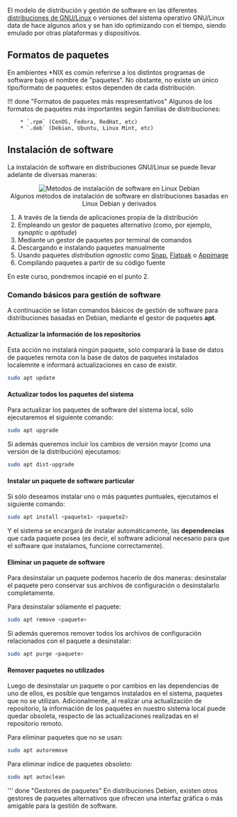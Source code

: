 El modelo de distribución y gestión de software en las diferentes [distribuciones de GNU/Linux](https://es.wikipedia.org/wiki/Distribuci%C3%B3n_Linux) o versiones del sistema operativo GNU/Linux data de hace algunos años y se han ido optimizando con el tiempo, siendo emulado por otras plataformas y dispositivos. 

## Formatos de paquetes 
En ambientes *NIX es común referirse a los distintos programas de software bajo el nombre de "paquetes". No obstante, no existe un único tipo/formato de paquetes: estos dependen de cada distribución. 

!!! done "Formatos de paquetes más respresentativos"
        Algunos de los formatos de paquetes más importantes según familias de distribuciones:

        * `.rpm` (CenOS, Fedora, RedHat, etc)
        * `.deb` (Debian, Ubuntu, Linux Mint, etc)

## Instalación de software
La instalación de software en distribuciones GNU/Linux se puede llevar adelante de diversas maneras: 

<div style="margin:0 auto; text-align:center;" >
<img src="../imgGNULinux/debian-software.svg" alt="Métodos de instalación de software en Linux Debian">
  <figcaption>Algunos métodos de instalación de software en distribuciones basadas en Linux Debian y derivados</figcaption>
</div>


1. A través de la tienda de aplicaciones propia de la distribución
2. Empleando un gestor de paquetes alternativo (como, por ejemplo, _synaptic_ o _aptitude_)
2. Mediante un gestor de paquetes por terminal de comandos
3. Descargando e instalando paquetes manualmente
4. Usando paquetes _distribution agnostic_ como [Snap](https://snapcraft.io/store), [Flatpak](https://flathub.org/home) o [Appimage](https://appimage.github.io/apps/) 
4. Compilando paquetes a partir de su código fuente

En este curso, pondremos incapié en el punto 2. 

### Comando básicos para gestión de software
A continuación se listan comandos básicos de gestión de software para distribuciones basadas en Debian, mediante el gestor de paquetes **apt**.

#### Actualizar la información de los repositorios
Esta acción no instalará ningún paquete, solo comparará la base de datos de paquetes remota con la base de datos de paquetes instalados localemnte e informará actualizaciones en caso de existir.  

```bash
sudo apt update
```

#### Actualizar todos los paquetes del sistema

Para actualizar los paquetes de software del sistema local, sólo ejecutaremos el siguiente comando: 

```bash
sudo apt upgrade
```
Si además queremos incluir los cambios de versión mayor (como una versión de la distribución) ejecutamos: 

```bash
sudo apt dist-upgrade
```

#### Instalar un paquete de software particular

Si sólo deseamos instalar uno o más paquetes puntuales, ejecutamos el siguiente comando: 

```bash
sudo apt install <paquete1> <paquete2>
```
Y el sistema se encargará de instalar automáticamente, las **dependencias** que cada paquete posea (es decir, el software adicional necesario para que el software que instalamos, funcione correctamente). 

#### Eliminar un paquete de software

Para desinstalar un paquete podemos hacerlo de dos maneras: desinstalar el paquete pero conservar sus archivos de configuración o desinstalarlo completamente. 

Para desinstalar sólamente el paquete: 

```bash
sudo apt remove <paquete>
```

Si además queremos remover todos los archivos de configuración relacionados con el paquete a desinstalar: 

```bash
sudo apt purge <paquete>
```
#### Remover paquetes no utilizados
Luego de desinstalar un paquete o por cambios en las dependencias de uno de ellos, es posible que tengamos instalados en el sistema, paquetes que no se utilizan. Adicionalmente, al realizar una actualización de repositorio, la información de los paquetes en nuestro sistema local puede quedar obsoleta, respecto de las actualizaciones realizadas en el repositorio remoto. 

Para eliminar paquetes que no se usan: 

```bash
sudo apt autoremove
```
Para eliminar indice de paquetes obsoleto: 

```bash
sudo apt autoclean
```

''' done "Gestores de paquetes"
        En distribuciones Debien, existen otros gestores de paquetes alternativos que ofrecen una interfaz gráfica o más amigable para la gestión de software. 

